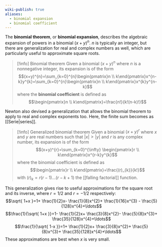 ```yaml
---
wiki-publish: true
aliases:
  - binomial expansion
  - binomial coefficient
---
```

The **binomial theorem**, or **binomial expansion**, describes the algebraic expansion of powers in a binomial $(x+y)^{n}$. $n$ is typically an integer, but there are generalization for real and complex numbers as well, which are particularly useful to approximate square roots.

> [!info] Binomial theorem
> Given a binomial $(x+y)^{n}$ where $n$ is a nonnegative integer, its expansion is of the form
> $$(x+y)^{n}=\sum_{k=0}^{n}\begin{pmatrix}n \\ k\end{pmatrix}x^{n-k}y^{k}=\sum_{k=0}^{n}\begin{pmatrix}n \\ k\end{pmatrix}x^{k}y^{n-k}$$
> where the **binomial coefficient** is defined as
> $$\begin{pmatrix}n \\ k\end{pmatrix}=\frac{n!}{k!(n-k)!}$$

Newton also devised a generalization that allows the binomial theorem to apply to real and complex exponents too. Here, the finite sum becomes as [[Serie|series]].

> [!info] Generalized binomial theorem
> Given a binomial $(x+y)^{r}$ where $x$ and $y$ are real numbers such that $|x|>|y|$ and $r$ is any complex number, its expansion is of the form
> $$(x+y)^{r}=\sum_{k=0}^{\infty} \begin{pmatrix}r \\ k\end{pmatrix}x^{r-k}y^{k}$$
> where the binomial coefficient is defined as
> $$\begin{pmatrix}r \\ k\end{pmatrix}=\frac{(r)_{k}}{k!}$$
> with $(r)_{k}=r(r-1)\ldots(r-k+1)$ the [[falling factorial]] function.

This generalization gives rise to useful approximations for the square root and its inverse, where $r=1/2$ and $r=-1/2$ respectively:
$$\sqrt{ 1+x }=1+ \frac{1}{2}x- \frac{1}{8}x^{2}+ \frac{1}{16}x^{3} - \frac{5}{128}x^{4}+\ldots$$
$$\frac{1}{\sqrt{ 1+x }}=1- \frac{1}{2}x+ \frac{3}{8}x^{2}- \frac{5}{8}x^{3}+ \frac{35}{128}x^{4}+\ldots$$
$$\frac{1}{\sqrt{ 1-x }}=1+ \frac{1}{2}x+ \frac{3}{8}x^{2}+ \frac{5}{8}x^{3}+ \frac{35}{128}x^{4}+\ldots$$
These approximations are best when $x$ is very small.